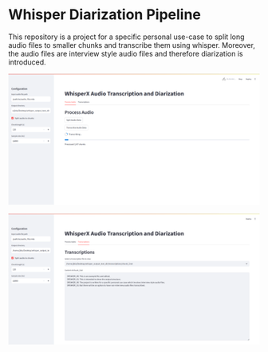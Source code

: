 # Whisper Diarization Pipeline
This repository is a project for a specific personal use-case to split long audio
files to smaller chunks and transcribe them using whisper. Moreover, the audio files are
interview style audio files and therefore diarization is introduced.

![streamlit_process_audio_tab](./static/streamlit_process_audio_tab.png)

![streamlit_transcriptions_tab](./static/streamlit_transcriptions_tab.png)
